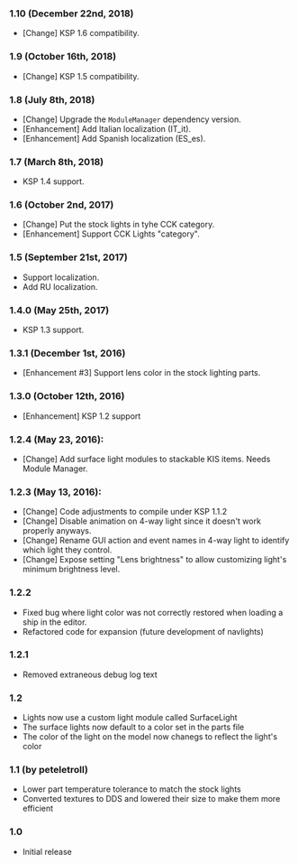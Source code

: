 ### 1.10 (December 22nd, 2018)
- [Change] KSP 1.6 compatibility.

### 1.9 (October 16th, 2018)
- [Change] KSP 1.5 compatibility.

### 1.8 (July 8th, 2018)
- [Change] Upgrade the `ModuleManager` dependency version.
- [Enhancement] Add Italian localization (IT_it).
- [Enhancement] Add Spanish localization (ES_es).

### 1.7 (March 8th, 2018)
- KSP 1.4 support.

### 1.6 (October 2nd, 2017)
- [Change] Put the stock lights in tyhe CCK category.
- [Enhancement] Support CCK Lights "category".

### 1.5 (September 21st, 2017)
- Support localization.
- Add RU localization.

### 1.4.0 (May 25th, 2017)
- KSP 1.3 support.

### 1.3.1 (December 1st, 2016)
- [Enhancement #3] Support lens color in the stock lighting parts.

### 1.3.0 (October 12th, 2016)
- [Enhancement] KSP 1.2 support

### 1.2.4 (May 23, 2016):
- [Change] Add surface light modules to stackable KIS items. Needs Module Manager.

### 1.2.3 (May 13, 2016):
- [Change] Code adjustments to compile under KSP 1.1.2
- [Change] Disable animation on 4-way light since it doesn't work properly anyways.
- [Change] Rename GUI action and event names in 4-way light to identify which light they control.
- [Change] Expose setting "Lens brightness" to allow customizing light's minimum brightness level.

### 1.2.2
- Fixed bug where light color was not correctly restored when loading a ship in the editor.
- Refactored code for expansion (future development of navlights)

### 1.2.1
- Removed extraneous debug log text

### 1.2
- Lights now use a custom light module called SurfaceLight
- The surface lights now default to a color set in the parts file
- The color of the light on the model now chanegs to reflect the light's color

### 1.1 (by peteletroll)
- Lower part temperature tolerance to match the stock lights
- Converted textures to DDS and lowered their size to make them more efficient

### 1.0
- Initial release

